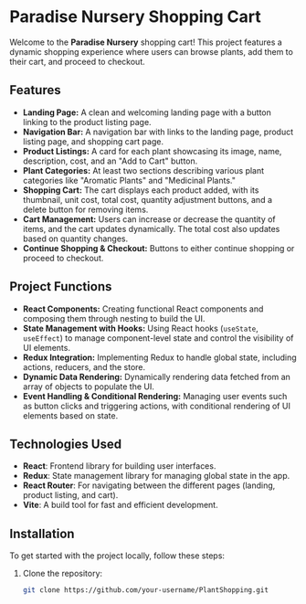 # Paradise Nursery Shopping Cart

Welcome to the **Paradise Nursery** shopping cart! This project features a dynamic shopping experience where users can browse plants, add them to their cart, and proceed to checkout.

## Features

- **Landing Page:** A clean and welcoming landing page with a button linking to the product listing page.
- **Navigation Bar:** A navigation bar with links to the landing page, product listing page, and shopping cart page.
- **Product Listings:** A card for each plant showcasing its image, name, description, cost, and an "Add to Cart" button.
- **Plant Categories:** At least two sections describing various plant categories like "Aromatic Plants" and "Medicinal Plants."
- **Shopping Cart:** The cart displays each product added, with its thumbnail, unit cost, total cost, quantity adjustment buttons, and a delete button for removing items.
- **Cart Management:** Users can increase or decrease the quantity of items, and the cart updates dynamically. The total cost also updates based on quantity changes.
- **Continue Shopping & Checkout:** Buttons to either continue shopping or proceed to checkout.

## Project Functions

- **React Components:** Creating functional React components and composing them through nesting to build the UI.
- **State Management with Hooks:** Using React hooks (`useState`, `useEffect`) to manage component-level state and control the visibility of UI elements.
- **Redux Integration:** Implementing Redux to handle global state, including actions, reducers, and the store.
- **Dynamic Data Rendering:** Dynamically rendering data fetched from an array of objects to populate the UI.
- **Event Handling & Conditional Rendering:** Managing user events such as button clicks and triggering actions, with conditional rendering of UI elements based on state.

## Technologies Used

- **React**: Frontend library for building user interfaces.
- **Redux**: State management library for managing global state in the app.
- **React Router**: For navigating between the different pages (landing, product listing, and cart).
- **Vite**: A build tool for fast and efficient development.

## Installation

To get started with the project locally, follow these steps:

1. Clone the repository:
   ```bash
   git clone https://github.com/your-username/PlantShopping.git
